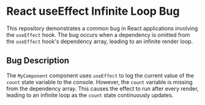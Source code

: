 # React useEffect Infinite Loop Bug

This repository demonstrates a common bug in React applications involving the `useEffect` hook.  The bug occurs when a dependency is omitted from the `useEffect` hook's dependency array, leading to an infinite render loop.

## Bug Description
The `MyComponent` component uses `useEffect` to log the current value of the `count` state variable to the console.  However, the `count` variable is missing from the dependency array. This causes the effect to run after every render, leading to an infinite loop as the `count` state continuously updates.